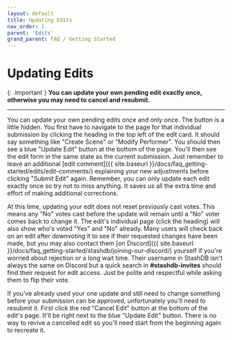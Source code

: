 ```yaml
---
layout: default
title: Updating Edits
nav_order: 1
parent: 'Edits'
grand_parent: FAQ / Getting Started
---
```


# Updating Edits

{: .important }
**You can update your own pending edit exactly once, otherwise you may need to cancel and resubmit.**

---

You can update your own pending edits once and only once. The button is a little hidden. You first have to navigate to the page for that individual submission by clicking the heading in the top left of the edit card. It should say something like "Create Scene" or "Modify Performer". You should then see a blue "Update Edit" button at the bottom of the page. You'll then see the edit form in the same state as the current submission. Just remember to leave an additional [edit comment]({{ site.baseurl }}/docs/faq_getting-started/edits/edit-comments/) explaining your new adjustments before clicking "Submit Edit" again. Remember, you can only update each edit exactly once so try not to miss anything. It saves us all the extra time and effort of making additional corrections.

At this time, updating your edit does not reset previously cast votes. This means any "No" votes cast before the update will remain until a "No" voter comes back to change it. The edit's individual page (click the heading) will also show who's voted "Yes" and "No" already. Many users will check back on an edit after downvoting it to see if their requested changes have been made, but you may also contact them [on Discord]({{ site.baseurl }}/docs/faq_getting-started/stashdb/joining-our-discord/) yourself if you're worried about rejection or a long wait time. Their username in StashDB isn't always the same on Discord but a quick search in **#stashdb-invites** should find their request for edit access. Just be polite and respectful while asking them to flip their vote.

If you've already used your one update and still need to change something before your submission can be approved, unfortunately you'll need to resubmit it. First click the red "Cancel Edit" button at the bottom of the edit's page. It'll be right next to the blue "Update Edit" button. There is no way to revive a cancelled edit so you'll need start from the beginning again to recreate it.
